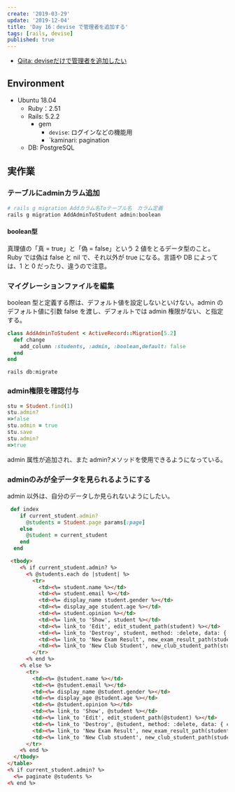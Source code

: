 ```yaml
---
create: '2019-03-29'
update: '2019-12-04'
title: 'Day 16：devise で管理者を追加する'
tags: [rails, devise]
published: true
---
```


- [Qiita: deviseだけで管理者を追加したい](https://qiita.com/OriverK/items/d7704d23cf74c51503b4)

## Environment

- Ubuntu 18.04
  - Ruby：2.51
  - Rails: 5.2.2
    - gem
      - `devise`: ログインなどの機能用
      - `kaminari: pagination
  - DB: PostgreSQL

## 実作業

### テーブルにadminカラム追加

```sh
# rails g migration Addカラム名Toテーブル名　カラム定義
rails g migration AddAdminToStudent admin:boolean
```

#### boolean型

真理値の「真 = true」と「偽 = false」という 2 値をとるデータ型のこと。Ruby では偽は false と nil で、それ以外が true になる。言語や DB によっては、1 と 0 だったり、違うので注意。

### マイグレーションファイルを編集

boolean 型と定義する際は、デフォルト値を設定しないといけない。admin のデフォルト値に引数 false を渡し、デフォルトでは admin 権限がない、と指定する。

```rb title=/db/migrate/20190328011407_add_admin_to_student.rb
class AddAdminToStudent < ActiveRecord::Migration[5.2]
  def change
    add_column :students, :admin, :boolean,default: false
  end
end
```

`rails db:migrate`

### admin権限を確認付与

```rb
stu = Student.find(1)
stu.admin?
=>false
stu.admin = true
stu.save
stu.admin?
=>true
```

admin 属性が追加され、また admin?メソッドを使用できるようになっている。

### adminのみが全データを見られるようにする

admin 以外は、自分のデータしか見られないようにしたい。

```rb title=users_controller.rb
 def index
    if current_student.admin?
      @students = Student.page params[:page]
    else
      @student = current_student
    end
  end
```

```html title=app/views/student.html.erb
 <tbody>
    <% if current_student.admin? %>
      <% @students.each do |student| %>
        <tr>
          <td><%= student.name %></td>
          <td><%= student.email %></td>
          <td><%= display_name student.gender %></td>
          <td><%= display_age student.age %></td>
          <td><%= student.opinion %></td>
          <td><%= link_to 'Show', student %></td>
          <td><%= link_to 'Edit', edit_student_path(student) %></td>
          <td><%= link_to 'Destroy', student, method: :delete, data: { confirm: 'Are you sure?' } %></td>
          <td><%= link_to 'New Exam Result', new_exam_result_path(student_id: student.id) %></td>
          <td><%= link_to 'New Club Student', new_club_student_path(student_id: student.id) %></td>
        </tr>
      <% end %>
    <% else %>
      <tr>
        <td><%= @student.name %></td>
        <td><%= @student.email %></td>
        <td><%= display_name @student.gender %></td>
        <td><%= display_age @student.age %></td>
        <td><%= @student.opinion %></td>
        <td><%= link_to 'Show', @student %></td>
        <td><%= link_to 'Edit', edit_student_path(@student) %></td>
        <td><%= link_to 'Destroy', @student, method: :delete, data: { confirm: 'Are you sure?' } %></td>
        <td><%= link_to 'New Exam Result', new_exam_result_path(student_id: @student.id) %></td>
        <td><%= link_to 'New Club student', new_club_student_path(student_id: @student.id) %></td>
      </tr>
    <% end %>
  </tbody>
</table>
<% if current_student.admin? %>
  <%= paginate @students %>
<% end %>
```
